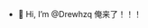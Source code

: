 - 👋 Hi, I’m @Drewhzq
俺来了！！！
<!---
Drewhzq/Drewhzq is a ✨ special ✨ repository because its `README.md` (this file) appears on your GitHub profile.
You can click the Preview link to take a look at your changes.
--->
